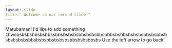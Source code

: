 ```yaml
---
layout: slide
title:" Welcome to our second slide!"
---
```

Matubaman! I'd like to add something zhwsbsbsbsbbsbsbbssbbsbsbsbsbbsbsbsbbsbbbsbsbbsbsbsbsbbsbsbbsbsbsbsbsbsbbsbsbsbbsbsbsbsbbsbsbsbbsbs
Use the left arrow to go back!
